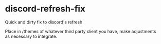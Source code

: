 # discord-refresh-fix
Quick and dirty fix to discord's refresh

Place in /themes of whatever third party client you have, make adjustments as necessary to integrate.
